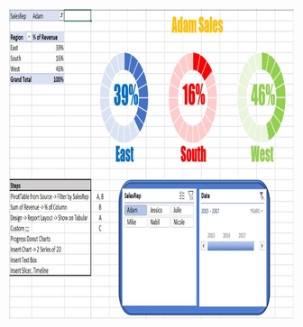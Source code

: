<p align="center">
  <img width="1000" height="550" src="https://github.com/ankur715/python_R_businessanalytics/blob/master/business_analytics/report.JPG"> 
</p>
